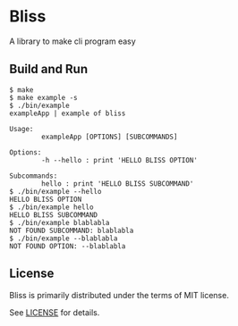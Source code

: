 # Bliss

A library to make cli program easy

## Build and Run

```
$ make
$ make example -s
$ ./bin/example
exampleApp | example of bliss

Usage:
		exampleApp [OPTIONS] [SUBCOMMANDS]

Options:
		-h --hello : print 'HELLO BLISS OPTION'

Subcommands:
		hello : print 'HELLO BLISS SUBCOMMAND'
$ ./bin/example --hello
HELLO BLISS OPTION
$ ./bin/example hello
HELLO BLISS SUBCOMMAND
$ ./bin/example blablabla
NOT FOUND SUBCOMMAND: blablabla
$ ./bin/example --blablabla
NOT FOUND OPTION: --blablabla

```

## License

Bliss is primarily distributed under the terms of MIT license.

See [LICENSE](/LICENSE) for details.


